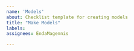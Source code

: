```yaml
---
name: 'Models'
about: Checklist template for creating models
title: "Make Models"
labels:
assignees: EndaMagennis

---
```



